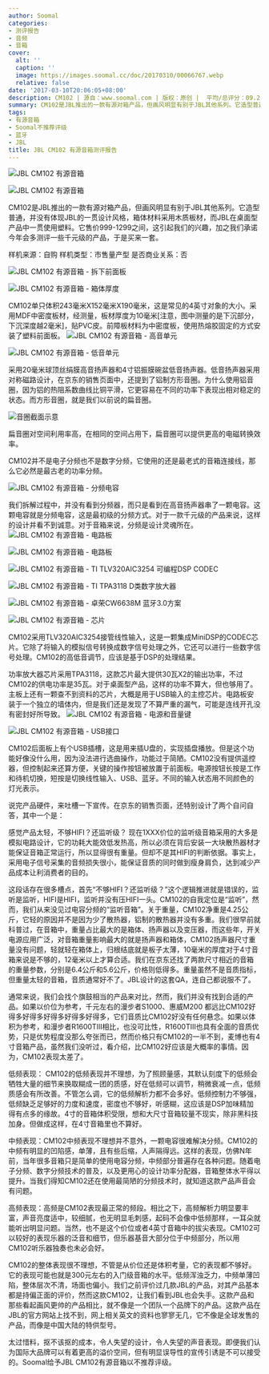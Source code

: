 ```yaml
---
author: Soomal
categories:
- 测评报告
- 音频
- 音箱
cover:
  alt: ''
  caption: ''
  image: https://images.soomal.cc/doc/20170310/00066767.webp
  relative: false
date: '2017-03-10T20:06:05+08:00'
description: CM102 | 源自：www.soomal.com | 版权：原创 |  平均/总评分：09.29/873
summary: CM102是JBL推出的一款有源对箱产品，但画风明显有别于JBL其他系列。它造型普通，并没有体现JBL的一贯设计风格，箱体材料采用木质板材，而JBL在桌面型产品中一贯使用塑料。它售价999-1299之间，这引起我们的兴趣，加之我们承诺今年会多测评一些千元级的产品，于是买来一套。
tags:
- 有源音箱
- Soomal不推荐评级
- 蓝牙
- JBL
title: JBL CM102 有源音箱测评报告
---
```


![JBL CM102 有源音箱](https://images.soomal.cc/doc/20170223/00066569_01.webp)



![JBL CM102 有源音箱](https://images.soomal.cc/doc/20170223/00066570_01.webp)



CM102是JBL推出的一款有源对箱产品，但画风明显有别于JBL其他系列。它造型普通，并没有体现JBL的一贯设计风格，箱体材料采用木质板材，而JBL在桌面型产品中一贯使用塑料。它售价999-1299之间，这引起我们的兴趣，加之我们承诺今年会多测评一些千元级的产品，于是买来一套。


样机来源：自购
样机类型：市售量产型
是否商业关系：否

![JBL CM102 有源音箱 - 拆下前面板](https://images.soomal.cc/doc/20170223/00066600_01.webp)




![JBL CM102 有源音箱 - 箱体厚度](https://images.soomal.cc/doc/20170223/00066599_01.webp)




CM102单只体积243毫米X152毫米X190毫米，这是常见的4英寸对象的大小。采用MDF中密度板材，经测量，板材厚度为10毫米[注意，图中测量的是下沉部分，下沉深度越2毫米]，贴PVC皮。前障板材料为中密度板，使用热熔胶固定的方式安装了塑料前面板。
![JBL CM102 有源音箱 - 高音单元](https://images.soomal.cc/doc/20170223/00066576_01.webp)




![JBL CM102 有源音箱 - 低音单元](https://images.soomal.cc/doc/20170223/00066602_01.webp)




采用20毫米球顶丝绢膜高音扬声器和4寸铝振膜碗盆低音扬声器。低音扬声器采用对称磁路设计，在京东的销售页面中，还提到了铝制方形音圈。为什么使用铝音圈，因为铝的热阻系数曲线比铜平滑，它更容易在不同的功率下表现出相对稳定的状态。而方形音圈，就是我们以前说的扁音圈。

![音圈截面示意](https://images.soomal.cc/doc/20101030/00007913.webp)




扁音圈对空间利用率高，在相同的空间占用下，扁音圈可以提供更高的电磁转换效率。

CM102并不是电子分频也不是数字分频，它使用的还是最老式的音箱连接线，那么它必然是最古老的功率分频。

![JBL CM102 有源音箱 - 分频电容](https://images.soomal.cc/doc/20170223/00066603.webp)




我们拆解过程中，并没有看到分频器，而只是看到在高音扬声器串了一颗电容。这颗电容就是分频电容，这是最初级的分频方式。对于一款千元级的产品来说，这样的设计并看不到诚意。对于音箱来说，分频是设计灵魂所在。
![JBL CM102 有源音箱 - 电路板](https://images.soomal.cc/doc/20170223/00066588_01.webp)




![JBL CM102 有源音箱 - 电路板](https://images.soomal.cc/doc/20170223/00066591_01.webp)




![JBL CM102 有源音箱 - TI TLV320AIC3254 可编程DSP CODEC](https://images.soomal.cc/doc/20170223/00066592_01.webp)




![JBL CM102 有源音箱 - TI TPA3118 D类数字放大器](https://images.soomal.cc/doc/20170223/00066594_01.webp)




![JBL CM102 有源音箱 - 卓荣CW6638M 蓝牙3.0方案](https://images.soomal.cc/doc/20170223/00066596_01.webp)




![JBL CM102 有源音箱 - 芯片](https://images.soomal.cc/doc/20170223/00066593_01.webp)




CM102采用TLV320AIC3254接管线性输入，这是一颗集成MiniDSP的CODEC芯片。它除了将输入的模拟信号转换成数字信号处理之外，它还可以进行一些数字信号处理。CM102的高低音调节，应该是基于DSP的处理结果。

功率放大器芯片采用TPA3118，这款芯片最大提供30瓦X2的输出功率，不过CM102的供电功率是35瓦。对于桌面型产品，这样的功率不算大，但也够用了。主板上还有一颗查不到资料的芯片，大概是用于USB输入的主控芯片。电路板安装于一个独立的墙体内，但是我们还是发现了不算严重的漏气，可能是连线开孔没有密封好所导致。
![JBL CM102 有源音箱 - 电源和音量键](https://images.soomal.cc/doc/20170223/00066579_01.webp)




![JBL CM102 有源音箱 - USB接口](https://images.soomal.cc/doc/20170223/00066582_01.webp)




CM102后面板上有个USB插槽，这是用来插U盘的，实现插盘播放。但是这个功能好像没什么用，因为没法进行选曲操作，功能过于简陋。CM102没有提供遥控器，但控制起来还算方便，关键的操作按钮被放置于前面板。电源按钮长按是工作和待机切换，短按是切换线性输入、USB、蓝牙。不同的输入状态用不同颜色的灯光表示。

说完产品硬件，来吐槽一下宣传。在京东的销售页面，还特别设计了两个自问自答，其中一个是：


感觉产品太轻，不够HIFI？还监听级？
现在1XXX价位的监听级音箱采用的大多是模拟电路设计，它的功耗大能效低发热高，所以必须在背后安装一大块散热器材才能保证音箱正常运行，所以显得很有重量。但却不是其HIFI的判断依据。事实上，采用电子信号采集的音频损失很小，能保证音质的同时做到瘦身肩负，达到减少产品成本让利消费者的目的。

这段话存在很多槽点，首先“不够HIFI？还监听级？”这个逻辑推进就是错误的，监听是监听，HIFI是HIFI，监听并没有压HIFI一头。CM102的自我定位是“监听”，然而，我们从来没见过电容分频的“监听音箱”。关于重量，CM102净重是4.25公斤，它轻的原因并不是因为少了散热器，铝制的散热器并没有多重。我们很早前就科普过，在音箱中，重量占比最大的是箱体、扬声器以及变压器，而这些年，开关电源应用广泛，对音箱重量影响最大的就是扬声器和箱体，CM102扬声器尺寸重量没有问题，轻就轻在箱体上，归根结底就是板子太薄，10毫米的厚度对于4寸音箱来说是不够的，12毫米以上才算合适。我们在京东还找了两款尺寸相近的音箱的重量参数，分别是6.4公斤和5.6公斤，价格则低得多。重量虽然不是音质指标，但重量太轻的音箱，音质通常好不了。JBL设计的这套QA，连自己都说服不了。

通常来说，我们会找个旗鼓相当的产品来对比，然而，我们并没有找到合适的产品。如果以价位为参考，千元左右的漫步者S1000、惠威M200 都远比CM102好得多好得多好得多好得多好得多，它们音质比CM102好没有任何悬念。如果以体积为参考，和漫步者R1600TIII相比，也没可比性，R1600TIII也具有全面的音质优势，只是优势程度没那么夸张而已，然而价格只有CM102的一半不到，麦博也有4寸音箱产品，虽然我们没听过，看介绍，比CM102好应该是大概率的事情。因为，CM102表现太差了。

低频表现： CM102的低频表现并不理想，为了照顾量感，其默认刻度下的低频会牺牲大量的细节来换取糊成一团的质感，好在低频可以调节，稍微衰减一点，低频质感会有所改善。不管怎么调，它的低频解析力都不会多好。低频控制力不够强，低频缺乏足够好的力度和速度，密度也不够好，听感糊，这应该是DSP加味精加得有点多的缘故。4寸的音箱体积受限，想和大尺寸音箱较量不现实，除非黑科技加身。但做成这样，在4寸音箱里也不算好。

中频表现：CM102中频表现不理想并不意外，一颗电容很难解决分频。CM102的中频有明显的凹陷感，单薄，且有些后缩，人声隔得远。这样的表现，仿佛N年前，当年很多音箱只是简单的使用电容分频，中频部分普遍存在各种问题。随着电子分频、数字分频技术的普及，以及更用心的设计功率分配器，音箱整体水平得以提升。当我们得知CM102还在使用最简陋的分频技术时，就知道这款产品声音会有问题。

高频表现：高频是CM102表现最正常的频段。相比之下，高频解析力明显要丰富，声音亮度适中，较细腻，也无明显毛刺感，起码不会像中低频那样，一耳朵就能听出明显问题。当然，也不是这个价位或者4英寸音箱中的拔尖表现。CM102可以较好的表现乐器的泛音和细节，但乐器基音大部分位于中频部分，所以用CM102听乐器独奏也未必会好。 

CM102的整体表现很不理想，不管是从价位还是体积考量，它的表现都不够好。它的表现可能也就是300元左右的入门级音箱的水平。低频浑浊乏力，中频单薄凹陷，整体层次不清，场面也偏小。我们之前评价过几款JBL的产品，对其产品基本都是持偏正面的评价，然而这款CM102，让我们看到JBL也会失手。这款产品和那些看起画风更帅的产品相比，就不像是一个团队一个品牌下的产品。这款产品在JBL的官方网站上找不到，网上相关英文的资料也寥寥无几，它不像是全球发售的产品，而像是中国大陆的特供型号。

太过惜料，抠不该抠的成本，令人失望的设计，令人失望的声音表现。即便我们认为国际大品牌可以有着更高的溢价空间，但有明显误导性的宣传引诱是不可以接受的。Soomal给予JBL CM102有源音箱以不推荐评级。